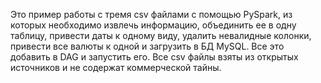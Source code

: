 Это пример работы с тремя csv файлами с помощью PySpark, из которых необходимо извлечь информацию, объединить ее в одну таблицу,
привести даты к одному виду, удалить невалидные колонки, привести все валюты к одной и загрузить в БД MySQL. Все это добавить в DAG и запустить его.
Все csv файлы взяты из открытых источников и не содержат коммерческой тайны.
